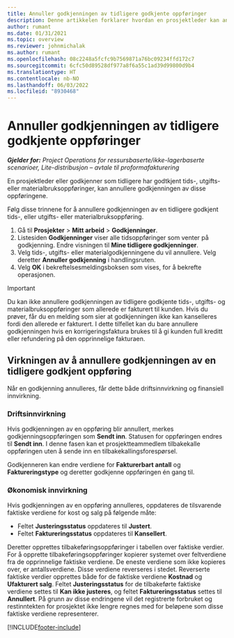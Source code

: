 ```yaml
---
title: Annuller godkjenningen av tidligere godkjente oppføringer
description: Denne artikkelen forklarer hvordan en prosjektleder kan annullere godkjenningen av tidligere godkjente tids-, utgifts- eller materialbruksoppføringer.
author: rumant
ms.date: 01/31/2021
ms.topic: overview
ms.reviewer: johnmichalak
ms.author: rumant
ms.openlocfilehash: 08c2248a5fcfc9b7569871a76bc09234ffd172c7
ms.sourcegitcommit: 6cfc50d89528df977a8f6a55c1ad39d99800d9b4
ms.translationtype: HT
ms.contentlocale: nb-NO
ms.lasthandoff: 06/03/2022
ms.locfileid: "8930468"
---
```

# <a name="cancel-the-approval-of-previously-approved-entries"></a>Annuller godkjenningen av tidligere godkjente oppføringer

_**Gjelder for:** Project Operations for ressursbaserte/ikke-lagerbaserte scenarioer, Lite-distribusjon – avtale til proformafakturering_

En prosjektleder eller godkjenner som tidligere har godtkjent tids-, utgifts- eller materialbruksoppføringer, kan annullere godkjenningen av disse oppføringene. 

Følg disse trinnene for å annullere godkjenningen av en tidligere godkjent tids-, eller utgifts- eller materialbruksoppføring.

1. Gå til **Prosjekter** \> **Mitt arbeid** \> **Godkjenninger**.
2. Listesiden **Godkjenninger** viser alle tidsoppføringer som venter på godkjenning. Endre visningen til **Mine tidligere godkjenninger**.
3. Velg tids-, utgifts- eller materialgodkjenningene du vil annullere. Velg deretter **Annuller godkjenning** i handlingsruten.
4. Velg **OK** i bekreftelsesmeldingsboksen som vises, for å bekrefte operasjonen.

> [!IMPORTANT]
> Du kan ikke annullere godkjenningen av tidligere godkjente tids-, utgifts- og materialbruksoppføringer som allerede er fakturert til kunden. Hvis du prøver, får du en melding som sier at godkjenningen ikke kan kanselleres fordi den allerede er fakturert. I dette tilfellet kan du bare annullere godkjenningen hvis en korrigeringsfaktura brukes til å gi kunden full kreditt eller refundering på den opprinnelige fakturaen.

## <a name="impact-of-canceling-the-approval-of-a-previously-approved-entry"></a>Virkningen av å annullere godkjenningen av en tidligere godkjent oppføring

Når en godkjenning annulleres, får dette både driftsinnvirkning og finansiell innvirkning.

### <a name="operational-impact"></a>Driftsinnvirkning

Hvis godkjenningen av en oppføring blir annullert, merkes godkjenningsoppføringen som **Sendt inn**. Statusen for oppføringen endres til **Sendt inn**. I denne fasen kan et prosjektteammedlem tilbakekalle oppføringen uten å sende inn en tilbakekallingsforespørsel.

Godkjenneren kan endre verdiene for **Fakturerbart antall** og **Faktureringstype** og deretter godkjenne oppføringen én gang til.

### <a name="financial-impact"></a>Økonomisk innvirkning

Hvis godkjenningen av en oppføring annulleres, oppdateres de tilsvarende faktiske verdiene for kost og salg på følgende måte:

- Feltet **Justeringsstatus** oppdateres til **Justert**.
- Feltet **Faktureringsstatus** oppdateres til **Kansellert**.

Deretter opprettes tilbakeføringsoppføringer i tabellen over faktiske verdier. For å opprette tilbakeføringsoppføringer kopierer systemet over feltverdiene fra de opprinnelige faktiske verdiene. De eneste verdiene som ikke kopieres over, er antallsverdiene. Disse verdiene reverseres i stedet. Reverserte faktiske verdier opprettes både for de faktiske verdiene **Kostnad** og **Ufakturert salg**. Feltet **Justeringsstatus** for de tilbakeførte faktiske verdiene settes til **Kan ikke justeres**, og feltet **Faktureringsstatus** settes til **Annullert**. På grunn av disse endringene vil det registrerte forbruket og restinntekten for prosjektet ikke lengre regnes med for beløpene som disse faktiske verdiene representerer.

[!INCLUDE[footer-include](../includes/footer-banner.md)]
